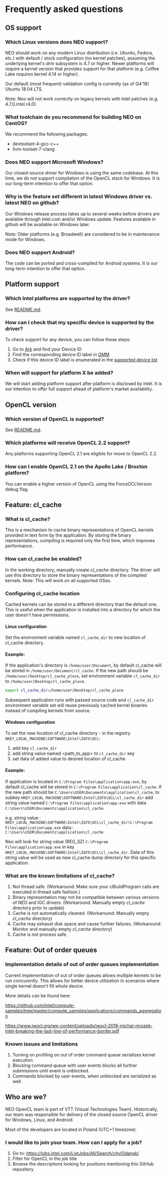 
# Frequently asked questions

## OS support

### Which Linux versions does NEO support?

NEO should work on any modern Linux distribution (i.e. Ubuntu, Fedora, etc.)
with default / stock configuration (no kernel patches), assuming the underlying
kernel's drm subsystem is 4.7 or higher. Newer platforms will require a kernel version
that provides support for that platform (e.g. Coffee Lake requires kernel 4.14 or higher).

Our default (most frequent) validation config is currently (as of Q4'18) Ubuntu 18.04 LTS.

Note: Neo will not work correctly on legacy kernels with Intel patches (e.g. 4.7.0.intel.r4.0).

### What toolchain do you recommend for building NEO on CentOS?

We recommend the following packages:
* devtoolset-4-gcc-c++
* llvm-toolset-7-clang

### Does NEO support Microsoft Windows?

Our closed-source driver for Windows is using the same codebase. At this time,
we do not support compilation of the OpenCL stack for Windows. It is our long-term
intention to offer that option.

### Why is the feature set different in latest Windows driver vs. latest NEO on github?

Our Windows release process takes up to several weeks before drivers are available through intel.com
and/or Windows update. Features available in github will be available on Windows later.

Note: Older platforms (e.g. Broadwell) are considered to be in maintenance mode for Windows.

### Does NEO support Android?

The code can be ported and cross-compiled for Android systems. It is our long-term intention to offer that option.

## Platform support

### Which Intel platforms are supported by the driver?

See [README.md](https://github.com/intel/compute-runtime/blob/master/README.md).

### How can I check that my specific device is supported by the driver?

To check support for any device, you can follow these steps:
1. Go to [Ark]( https://ark.intel.com) and find your Device ID
1. Find the corresponding device ID label in [GMM]( https://github.com/intel/gmmlib/blob/master/Source/inc/common/igfxfmid.h)
1. Check if this device ID label is enumerated in the [supported device list](https://github.com/intel/compute-runtime/blob/master/runtime/dll/linux/devices/devices_base.inl)

### When will support for platform X be added?

We will start adding platform support after platform is disclosed by Intel.
It is our intention to offer full support ahead of platform's market availability.

## OpenCL version

### Which version of OpenCL is supported?

See [README.md](https://github.com/intel/compute-runtime/blob/master/README.md).

### Which platforms will receive OpenCL 2.2 support?

Any platforms supporting OpenCL 2.1 are eligible for move to OpenCL 2.2.

### How can I enable OpenCL 2.1 on the Apollo Lake / Broxton platform?

You can enable a higher version of OpenCL using the ForceOCLVersion debug flag.

## Feature: cl_cache

### What is cl_cache?

This is a mechanism to cache binary representations of OpenCL kernels provided in text form by the application.
By storing the binary representations, compiling is required only the first time, which improves performance.

### How can cl_cache be enabled?

In the working directory, manually create *cl_cache* directory.
The driver will use this directory to store the binary representations of the compiled kernels.
Note: This will work on all supported OSes.

### Configuring cl_cache location

Cached kernels can be stored in a different directory than the default one. This is useful when the application is installed into a directory for which the user doesn't have permissions.

#### Linux configuration

Set the environment variable named `cl_cache_dir` to new location of cl_cache directory.

#### Example:

If the application's directory is `/home/user/Document`, by default cl_cache will be stored in `/home/user/Document/cl_cache`.
If the new path should be `/home/user/Desktop/cl_cache_place`, set environment variable `cl_cache_dir` to `/home/user/Desktop/cl_cache_place`.
```bash
export cl_cache_dir=/home/user/Desktop/cl_cache_place
```

Subsequent application runs with passed source code and `cl_cache_dir` environment variable set will reuse previously cached kernel binaries instead of compiling kernels from source.

#### Windows configuration

To set the new location of cl_cache directory - in the registry `HKEY_LOCAL_MACHINE\SOFTWARE\Intel\IGFX\OCL`:
1. add key `cl_cache_dir`
1. add string value named <path_to_app> to `cl_cache_dir` key
1. set data of added value to desired location of cl_cache

#### Example:

If application is located in `C:\Program Files\application\app.exe`, by default cl_cache will be stored in `C:\Program Files\application\cl_cache`.
If the new path should be `C:\Users\USER\Documents\application\cl_cache`, to subkey `HKEY_LOCAL_MACHINE\SOFTWARE\Intel\IGFX\OCL\cl_cache_dir` add string value named `C:\Program Files\application\app.exe` with data `C:\Users\USER\Documents\application\cl_cache`.

e.g.
string value : `HKEY_LOCAL_MACHINE\SOFTWARE\Intel\IGFX\OCL\cl_cache_dir\C:\Program Files\application\app.exe`
data : `C:\Users\USER\Documents\application\cl_cache`

Neo will look for string value (REG_SZ) `C:\Program Files\application\app.exe` in key `HKEY_LOCAL_MACHINE\SOFTWARE\Intel\IGFX\OCL\cl_cache_dir`. Data of this string value will be used as new cl_cache dump directory for this specific application.

### What are the known limitations of cl_cache?

1. Not thread safe. (Workaround: Make sure your clBuildProgram calls are executed in thread safe fashion.)
1. Binary representation may not be compatible between various versions of NEO and IGC drivers. (Workaround: Manually empty *cl_cache* directory prior to update)
1. Cache is not automatically cleaned. (Workaround: Manually empty *cl_cache* directory)
1. Cache may exhaust disk space and cause further failures.  (Workaround: Monitor and manually empty *cl_cache* directory)
1. Cache is not process safe.

## Feature: Out of order queues

### Implementation details of out of order queues implementation

Current implementation of out of order queues allows multiple kernels to be run concurently. This allows for better device utilization in scenarios where single kernel
doesn't fill whole device.

More details can be found here:

https://github.com/intel/compute-samples/tree/master/compute_samples/applications/commands_aggregation

https://www.iwocl.org/wp-content/uploads/iwocl-2019-michal-mrozek-intel-breaking-the-last-line-of-performance-border.pdf

### Known issues and limitations

1. Turning on profiling on out of order command queue serializes kernel execution.
1. Blocking command queue with user events blocks all further submissions until event is unblocked.
1. Commands blocked by user events, when unblocked are serialized as well.

## Who are we?

NEO OpenCL team is part of VTT (Visual Technologies Team). 
Historically, our team was responsible for delivery of the closed source OpenCL driver for Windows, Linux, and Android.

Most of the developers are located in Poland (UTC+1 timezone).

### I would like to join your team. How can I apply for a job?

1. Go to: https://jobs.intel.com/ListJobs/All/Search/city/Gdansk/
1. Filter for OpenCL in the job title
1. Browse the descriptions looking for positions mentioning this GitHub repository